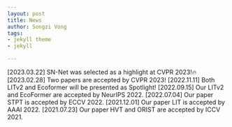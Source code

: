 ```yaml
---
layout: post
title: News
author: Songzi Vong
tags:
- jekyll theme
- jekyll

---
```

[2023.03.22] SN-Net was selected as a highlight at CVPR 2023!🔥
[2023.02.28] Two papers are accepted by CVPR 2023!
[2022.11.11] Both LITv2 and Ecoformer will be presented as Spotlight!
[2022.09.15] Our LITv2 and EcoFormer are accepted by NeurIPS 2022.
[2022.07.04] Our paper STPT is accepted by ECCV 2022.
[2021.12.01] Our paper LIT is accepted by AAAI 2022.
[2021.07.23] Our paper HVT and ORIST are accepted by ICCV 2021.

